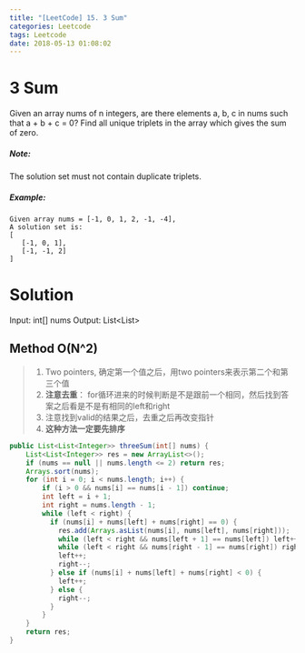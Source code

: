 ```yaml
---
title: "[LeetCode] 15. 3 Sum"
categories: Leetcode
tags: Leetcode
date: 2018-05-13 01:08:02
---
```


# 3 Sum
Given an array nums of n integers, are there elements a, b, c in nums such that a + b + c = 0? Find all unique triplets in the array which gives the sum of zero.

##### Note:

The solution set must not contain duplicate triplets.
<!--more-->

##### Example:
```
Given array nums = [-1, 0, 1, 2, -1, -4],
A solution set is:
[
   [-1, 0, 1],
   [-1, -1, 2]
]
```

# Solution
Input: int[] nums
Output: List<List<Integer>>

## Method O(N^2)
> 1. Two pointers, 确定第一个值之后，用two pointers来表示第二个和第三个值
> 2. **注意去重**： for循环进来的时候判断是不是跟前一个相同，然后找到答案之后看是不是有相同的left和right
> 3. 注意找到valid的结果之后，去重之后再改变指针
> 4. **这种方法一定要先排序**

```Java
public List<List<Integer>> threeSum(int[] nums) {
    List<List<Integer>> res = new ArrayList<>();
    if (nums == null || nums.length <= 2) return res;
    Arrays.sort(nums);
    for (int i = 0; i < nums.length; i++) {
        if (i > 0 && nums[i] == nums[i - 1]) continue;
        int left = i + 1;
        int right = nums.length - 1;
        while (left < right) {
          if (nums[i] + nums[left] + nums[right] == 0) {
            res.add(Arrays.asList(nums[i], nums[left], nums[right]));
            while (left < right && nums[left + 1] == nums[left]) left++;
            while (left < right && nums[right - 1] == nums[right]) right--;
            left++;
            right--;
          } else if (nums[i] + nums[left] + nums[right] < 0) {
            left++;
          } else {
            right--;
          }
        }
    }
    return res;
}
```
